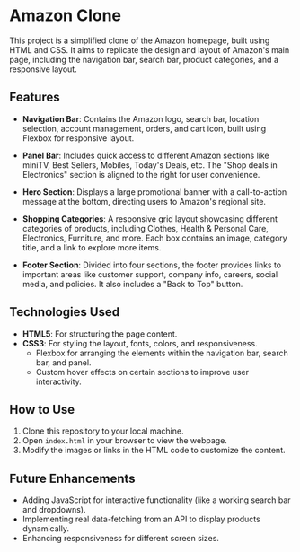 # Amazon Clone

This project is a simplified clone of the Amazon homepage, built using HTML and CSS. It aims to replicate the design and layout of Amazon's main page, including the navigation bar, search bar, product categories, and a responsive layout.

## Features

- **Navigation Bar**: Contains the Amazon logo, search bar, location selection, account management, orders, and cart icon, built using Flexbox for responsive layout.
  
- **Panel Bar**: Includes quick access to different Amazon sections like miniTV, Best Sellers, Mobiles, Today's Deals, etc. The "Shop deals in Electronics" section is aligned to the right for user convenience.

- **Hero Section**: Displays a large promotional banner with a call-to-action message at the bottom, directing users to Amazon's regional site.

- **Shopping Categories**: A responsive grid layout showcasing different categories of products, including Clothes, Health & Personal Care, Electronics, Furniture, and more. Each box contains an image, category title, and a link to explore more items.

- **Footer Section**: Divided into four sections, the footer provides links to important areas like customer support, company info, careers, social media, and policies. It also includes a "Back to Top" button.

## Technologies Used

- **HTML5**: For structuring the page content.
- **CSS3**: For styling the layout, fonts, colors, and responsiveness.
  - Flexbox for arranging the elements within the navigation bar, search bar, and panel.
  - Custom hover effects on certain sections to improve user interactivity.

## How to Use

1. Clone this repository to your local machine.
2. Open `index.html` in your browser to view the webpage.
3. Modify the images or links in the HTML code to customize the content.

## Future Enhancements

- Adding JavaScript for interactive functionality (like a working search bar and dropdowns).
- Implementing real data-fetching from an API to display products dynamically.
- Enhancing responsiveness for different screen sizes.

